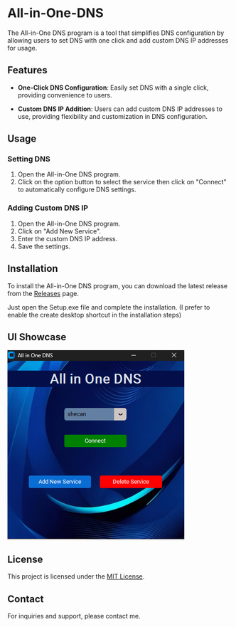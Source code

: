 # All-in-One-DNS

The All-in-One DNS program is a tool that simplifies DNS configuration by allowing users to set DNS with one click and add custom DNS IP addresses for usage.

## Features

- **One-Click DNS Configuration**: Easily set DNS with a single click, providing convenience to users.

- **Custom DNS IP Addition**: Users can add custom DNS IP addresses to use, providing flexibility and customization in DNS configuration.

## Usage

### Setting DNS

1. Open the All-in-One DNS program.
2. Click on the option button to select the service then click on "Connect" to automatically configure DNS settings.

### Adding Custom DNS IP

1. Open the All-in-One DNS program.
2. Click on "Add New Service".
3. Enter the custom DNS IP address.
4. Save the settings.

## Installation

To install the All-in-One DNS program, you can download the latest release from the [Releases](https://github.com/Hesam760/all-in-one-dns/releases) page.

Just open the Setup.exe file and complete the installation. (I prefer to enable the create desktop shortcut in the installation steps)

## UI Showcase

![All-in-One DNS UI](https://github.com/Hesam760/All-in-One-Dns/raw/main/screenshots/UI.png)


## License

This project is licensed under the [MIT License](LICENSE).

## Contact

For inquiries and support, please contact me.
